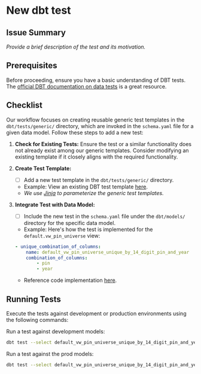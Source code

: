 # New dbt test

## Issue Summary

_Provide a brief description of the test and its motivation._

## Prerequisites

Before proceeding, ensure you have a basic understanding of DBT tests. The [official DBT documentation on data tests](https://docs.getdbt.com/docs/build/data-tests) is a great resource.

## Checklist

Our workflow focuses on creating reusable generic test templates in the `dbt/tests/generic/` directory, which are invoked in the `schema.yaml` file for a given data model. Follow these steps to add a new test:

1. **Check for Existing Tests:** Ensure the test or a similar functionality does not already exist among our generic templates. Consider modifying an existing template if it closely aligns with the required functionality.

2. **Create Test Template:**
   - [ ] Add a new test template in the `dbt/tests/generic/` directory.
   - Example: View an existing DBT test template [here](https://github.com/ccao-data/data-architecture/blob/master/dbt/tests/generic/test_unique_combination_of_columns.sql).
   - _We use [Jinja](https://jinja.palletsprojects.com/en/3.1.x/templates/) to parameterize the generic test templates._

3. **Integrate Test with Data Model:**
   - [ ] Include the new test in the `schema.yaml` file under the `dbt/models/` directory for the specific data model.
   - Example: Here's how the test is implemented for the `default.vw_pin_universe` view:

    ```yaml
    - unique_combination_of_columns:
        name: default_vw_pin_universe_unique_by_14_digit_pin_and_year
        combination_of_columns:
            - pin
            - year
    ```

   - Reference code implementation [here](https://github.com/ccao-data/data-architecture/blob/66ad8159bcb3d96dcdc62b7355f8fbce64affc78/dbt/models/default/schema/default.vw_pin_universe.yml#L248-L252).

## Running Tests

Execute the tests against development or production environments using the following commands:

Run a test against development models:

```bash
dbt test --select default_vw_pin_universe_unique_by_14_digit_pin_and_year
```

Run a test against the prod models:

```bash
dbt test --select default_vw_pin_universe_unique_by_14_digit_pin_and_year --target prod
